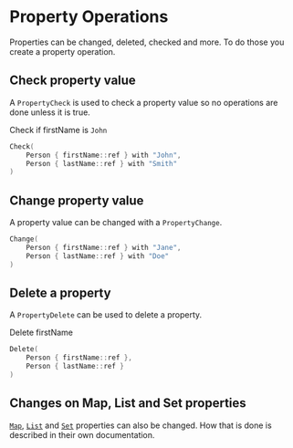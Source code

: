 # Property Operations

Properties can be changed, deleted, checked and more. To do those you create
a property operation.

## Check property value
A `PropertyCheck` is used to check a property value so no operations are done
unless it is true. 

Check if firstName is `John`
```kotlin
Check(
    Person { firstName::ref } with "John",
    Person { lastName::ref } with "Smith"
)
```

## Change property value
A property value can be changed with a `PropertyChange`.

```kotlin
Change(
    Person { firstName::ref } with "Jane",
    Person { lastName::ref } with "Doe"
)
```

## Delete a property
A `PropertyDelete` can be used to delete a property.

Delete firstName
```kotlin
Delete(
    Person { firstName::ref },
    Person { lastName::ref }
)
```


## Changes on Map, List and Set properties

[`Map`](types/map.md#operations), [`List`](types/list.md#operations) and 
[`Set`](types/set.md#operations) properties can also be changed. How that is done 
is described in their own documentation.
